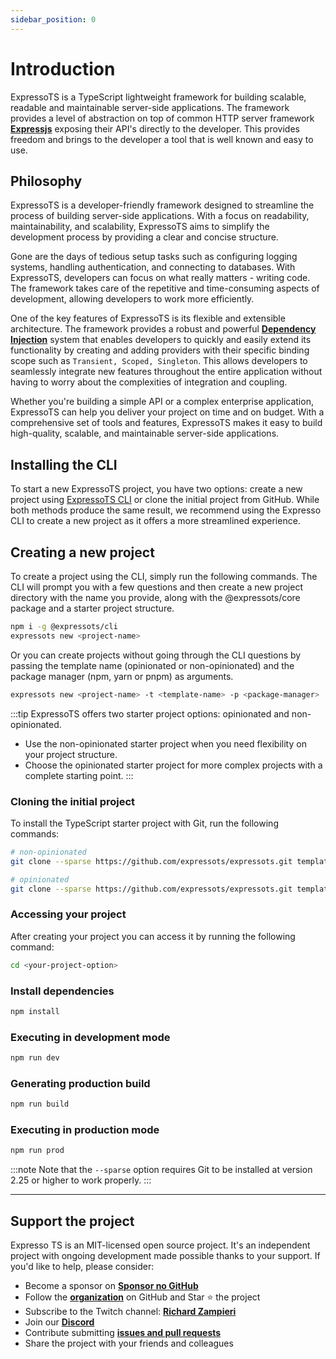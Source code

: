 ```yaml
---
sidebar_position: 0
---
```


# Introduction

ExpressoTS is a TypeScript lightweight framework for building scalable, readable and maintainable server-side applications.
The framework provides a level of abstraction on top of common HTTP server framework **[Expressjs](https://expressjs.com/)** exposing their API's directly to the developer. This provides freedom and brings to the developer a tool that is well known and easy to use.

## Philosophy

ExpressoTS is a developer-friendly framework designed to streamline the process of building server-side applications. With a focus on readability, maintainability, and scalability, ExpressoTS aims to simplify the development process by providing a clear and concise structure.

Gone are the days of tedious setup tasks such as configuring logging systems, handling authentication, and connecting to databases. With ExpressoTS, developers can focus on what really matters - writing code. The framework takes care of the repetitive and time-consuming aspects of development, allowing developers to work more efficiently.

One of the key features of ExpressoTS is its flexible and extensible architecture. The framework provides a robust and powerful **[Dependency Injection](di.md)** system that enables developers to quickly and easily extend its functionality by creating and adding providers with their specific binding scope such as `Transient, Scoped, Singleton`. This allows developers to seamlessly integrate new features throughout the entire application without having to worry about the complexities of integration and coupling.

Whether you're building a simple API or a complex enterprise application, ExpressoTS can help you deliver your project on time and on budget. With a comprehensive set of tools and features, ExpressoTS makes it easy to build high-quality, scalable, and maintainable server-side applications.

## Installing the CLI

To start a new ExpressoTS project, you have two options: create a new project using [ExpressoTS CLI](../cli/overview.md) or clone the initial project from GitHub. While both methods produce the same result, we recommend using the Expresso CLI to create a new project as it offers a more streamlined experience.

## Creating a new project

To create a project using the CLI, simply run the following commands. The CLI will prompt you with a few questions and then create a new project directory with the name you provide, along with the @expressots/core package and a starter project structure.

```bash
npm i -g @expressots/cli
expressots new <project-name>
```

Or you can create projects without going through the CLI questions by passing the template name (opinionated or non-opinionated) and the package manager (npm, yarn or pnpm) as arguments.

```bash
expressots new <project-name> -t <template-name> -p <package-manager>
```

:::tip
ExpressoTS offers two starter project options: opinionated and non-opinionated.

- Use the non-opinionated starter project when you need flexibility on your project structure.
- Choose the opinionated starter project for more complex projects with a complete starting point.
:::

### Cloning the initial project

To install the TypeScript starter project with Git, run the following commands:

```bash
# non-opinionated
git clone --sparse https://github.com/expressots/expressots.git templates/non_opinionated --filter=blob:none 
```

```bash
# opinionated
git clone --sparse https://github.com/expressots/expressots.git templates/opinionated --filter=blob:none 
```

### Accessing your project

After creating your project you can access it by running the following command:

```bash
cd <your-project-option>
```

### Install dependencies

```bash
npm install
```

### Executing in development mode

```bash
npm run dev
```

### Generating production build

```bash
npm run build
```

### Executing in production mode

```bash
npm run prod
```

:::note
Note that the `--sparse` option requires Git to be installed at version 2.25 or higher to work properly.
:::

---

## Support the project

Expresso TS is an MIT-licensed open source project. It's an independent project with ongoing development made possible thanks to your support. If you'd like to help, please consider:

- Become a sponsor on **[Sponsor no GitHub](https://github.com/sponsors/expressots)**
- Follow the **[organization](https://github.com/expressots)** on GitHub and Star ⭐ the project
- Subscribe to the Twitch channel: **[Richard Zampieri](https://www.twitch.tv/richardzampieri)**
- Join our **[Discord](https://discord.com/invite/PyPJfGK)**
- Contribute submitting **[issues and pull requests](https://github.com/expressots/expressots/issues/new/choose)**
- Share the project with your friends and colleagues